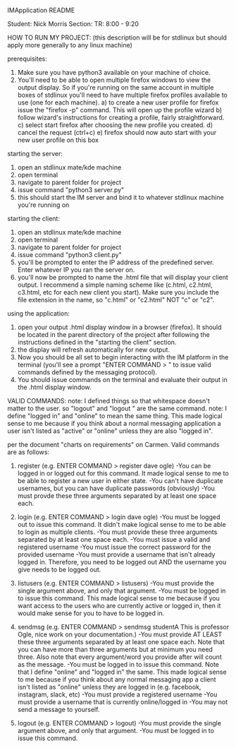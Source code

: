 IMApplication README

Student: Nick Morris
Section: TR: 8:00 - 9:20





HOW TO RUN MY PROJECT: 
(this description will be for stdlinux but should apply more generally to any linux machine)

prerequisites:

1) Make sure you have python3 available on your machine of choice.
2) You'll need to be able to open multiple firefox windows to view the output display. So if you're running on the same account in multiple 
boxes of stdlinux you'll need to have multiple firefox profiles available to use (one for each machine). 
	a) to create a new user profile for firefox issue the "firefox -p" command. This will open up the profile wizard
	b) follow wizard's instructions for creating a profile, fairly straightforward.
	c) select start firefox after choosing the new profile you created. 
	d) cancel the request (ctrl+c)
	e) firefox should now auto start with your new user profile on this box

starting the server:

1) open an stdlinux mate/kde machine
2) open terminal
3) navigate to parent folder for project
4) issue command "python3 server.py" 
5) this should start the IM server and bind it to whatever stdlinux machine you're running on

starting the client:

1) open an stdlinux mate/kde machine
2) open terminal
3) navigate to parent folder for project
4) issue command "python3 client.py"
5) you'll be prompted to enter the IP address of the predefined server. Enter whatever IP you ran the server on. 
6) you'll now be prompted to name the .html file that will display your client output. I recommend a simple naming scheme like (c.html, c2.html, c3.html, etc for each new client you start). Make sure you include the file extension in the name, so "c.html" or "c2.html" NOT "c" or "c2".

using the application: 

1) open your output .html display window in a browser (firefox). It should be located in the parent directory of the project after following the instructions defined in the "starting the client" section. 
2) the display will refresh automatically for new output. 
3) Now you should be all set to begin interacting with the IM platform in the terminal (you'll see a prompt "ENTER COMMAND > " to issue valid commands defined by the messaging protocol). 
4) You should issue commands on the terminal and evaluate their output in the .html display window. 





VALID COMMANDS:
note: I defined things so that whitespace doesn't matter to the user. so "logout" and "logout   " are the same command. 
note: I define "logged in" and "online" to mean the same thing. This made logical sense to me because if you think about a normal messaging application a user isn't listed as "active" or "online" unless they are also "logged in".

per the document "charts on requirements" on Carmen. Valid commands are as follows:

1) register <username> <password> (e.g. ENTER COMMAND > register dave ogle)
-You can be logged in or logged out for this command. It made logical sense to me to be able to register a new user in either state. 
-You can't have duplicate usernames, but you can have duplicate passwords (obviously)
-You must provde these three arguments separated by at least one space each. 

2) login <username> <password> (e.g. ENTER COMMAND > login dave ogle)
-You must be logged out to issue this command. It didn't make logical sense to me to be able to login as multiple clients. 
-You must provide these three arguments separated by at least one space each. 
-You must issue a valid and registered username
-You must issue the correct password for the provided username
-You must provide a username that isn't already logged in. Therefore, you need to be logged out AND the username you give needs to be logged out.

3) listusers (e.g. ENTER COMMAND > listusers)
-You must provide the single argument above, and only that argument. 
-You must be logged in to issue this command. This made logical sense to me because if you want access to the users who are currently active or logged in, then it would make sense for you to have to be logged in. 

4) sendmsg <username> <message> (e.g. ENTER COMMAND > sendmsg studentA This is professor Ogle, nice work on your documentation.)
-You must provide AT LEAST these three arguments separated by at least one space each. Note that you can have more than three arguments but at minimum you need three. Also note that every argument/word you provide after <username> will count as the message. 
-You must be logged in to issue this command. Note that I define "online" and "logged in" the same. This made logical sense to me because if you think about any normal messaging app a client isn't listed as "online" unless they are logged in (e.g. facebook, instagram, slack, etc)
-You must provide a registered username
-You must provide a username that is currently online/logged in
-You may not send a message to yourself. 

5) logout (e.g. ENTER COMMAND > logout)
-You must provide the single argument above, and only that argument. 
-You must be logged in to issue this command.


